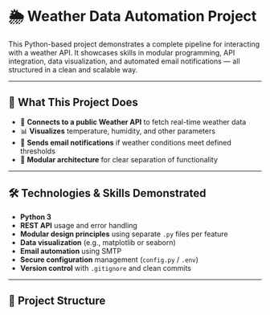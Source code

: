 # 🌦️ Weather Data Automation Project

This Python-based project demonstrates a complete pipeline for interacting with a weather API. It showcases skills in modular programming, API integration, data visualization, and automated email notifications — all structured in a clean and scalable way.

---

## 🧠 What This Project Does

- 🔌 **Connects to a public Weather API** to fetch real-time weather data
- 📊 **Visualizes** temperature, humidity, and other parameters
- 📧 **Sends email notifications** if weather conditions meet defined thresholds
- 🧱 **Modular architecture** for clear separation of functionality

---

## 🛠️ Technologies & Skills Demonstrated

- **Python 3**
- **REST API** usage and error handling
- **Modular design principles** using separate `.py` files per feature
- **Data visualization** (e.g., matplotlib or seaborn)
- **Email automation** using SMTP
- **Secure configuration** management (`config.py` / `.env`)
- **Version control** with `.gitignore` and clean commits

---

## 📁 Project Structure

